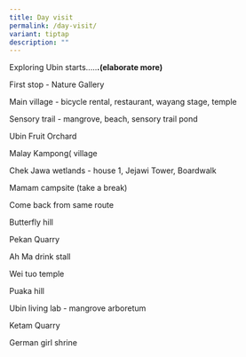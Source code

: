 ```yaml
---
title: Day visit
permalink: /day-visit/
variant: tiptap
description: ""
---
```

<p>Exploring Ubin starts.....<strong>.(elaborate more)</strong>
</p>
<p></p>
<p>First stop - Nature Gallery</p>
<p>Main village - bicycle rental, restaurant, wayang stage, temple</p>
<p>Sensory trail - mangrove, beach, sensory trail pond</p>
<p>Ubin Fruit Orchard</p>
<p>Malay Kampong( village</p>
<p>Chek Jawa wetlands - house 1, Jejawi Tower, Boardwalk</p>
<p>Mamam campsite (take a break)</p>
<p>Come back from same route</p>
<p>Butterfly hill</p>
<p>Pekan Quarry</p>
<p>Ah Ma drink stall</p>
<p>Wei tuo temple</p>
<p>Puaka hill</p>
<p>Ubin living lab - mangrove arboretum</p>
<p>Ketam Quarry</p>
<p>German girl shrine</p>
<p></p>
<p></p>
<p></p>
